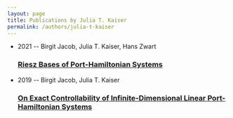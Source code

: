```yaml
---
layout: page
title: Publications by Julia T. Kaiser
permalink: /authors/julia-t-kaiser
---
```


<ul class="post-list">
<li><span class='post-meta'>2021 -- Birgit Jacob, Julia T. Kaiser, Hans Zwart</span><h3><a class='post-link' href="{{ site.baseurl }}/riesz-bases-of-port-hamiltonian-systems">Riesz Bases of Port-Hamiltonian Systems</a></h3></li>
<li><span class='post-meta'>2019 -- Birgit Jacob, Julia T. Kaiser</span><h3><a class='post-link' href="{{ site.baseurl }}/on-exact-controllability-of-infinite-dimensional-linear-port-hamiltonian-systems">On Exact Controllability of Infinite-Dimensional Linear Port-Hamiltonian Systems</a></h3></li>

</ul>
